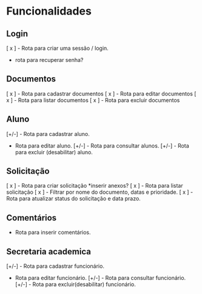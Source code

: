 # Funcionalidades

## Login
[ x ] - Rota para criar uma sessão / login.

* rota para recuperar senha?

## Documentos
[ x ] - Rota para cadastrar documentos
[ x ] - Rota para editar documentos
[ x ] - Rota para listar documentos
[ x ] - Rota para excluir documentos

## Aluno
[+/-] - Rota para cadastrar aluno. 
- Rota para editar aluno.
[+/-] - Rota para consultar alunos.
[+/-] - Rota para excluir (desabilitar) aluno.

## Solicitação
[ x ] - Rota para criar solicitação
    *inserir anexos?
[ x ] - Rota para listar solicitação
[ x ]    - Filtrar por nome do documento, datas e prioridade.
[ x ] - Rota para atualizar status do solicitação e data prazo.

## Comentários
- Rota para inserir comentários.

## Secretaria academica
[+/-] - Rota para cadastrar funcionário.
- Rota para editar funcionário.
[+/-] - Rota para consultar funcionário.
[+/-] - Rota para excluir(desabilitar) funcionário.